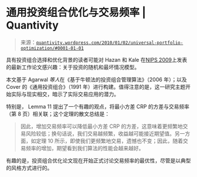 <!--yml

分类：未分类

date: 2024-05-18 13:54:54

-->

# 通用投资组合优化与交易频率 | Quantivity

> 来源：[`quantivity.wordpress.com/2010/01/02/universal-portfolio-optimization/#0001-01-01`](https://quantivity.wordpress.com/2010/01/02/universal-portfolio-optimization/#0001-01-01)

具有投资组合选择和优化背景的读者可能对 Hazan 和 Kale 在[NIPS 2009](http://books.nips.cc/nips22.html)上发表的最新工作论文感兴趣：关于投资的随机和最坏情况模型。

本文基于 Agarwal *等人*在《基于牛顿法的投资组合管理算法》（2006 年）；以及 Cover 的《通用投资组合》（1991 年）进行构建。值得注意的是，这一研究主题开始实际与现实相交，暗示了实际交易应用的潜力。

特别是， Lemma 11 提出了一个有趣的观点，将最小方差 CRP 的方差与交易频率（第 8 页）相关联；这个定理的散文总结是：

> 因此，增加交易频率可以降低最小方差 CRP 的方差，这意味着更频繁地交易风险较低；换句话说，我们交易越频繁，收益越可能接近期望值。另一方面，如定理 10 所示，即使我们更频繁地交易，遗憾也不变；因此，随着交易频率的增加，期望看到我们算法的性能会越来越好。

有趣的是，投资组合优化论文现在开始正式讨论交易频率的最优性，尽管是以典型的风格方式进行的。
